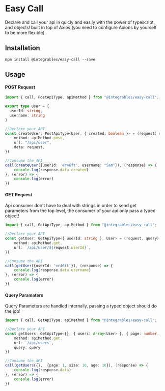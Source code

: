 # Easy Call

Declare and call your api in quicly and easily with the power of typescript, and objects! built in top of Axios (you need to configure Axions by yourself to be more flexible).

## Installation

```
npm install @integrables/easy-call --save
```

## Usage


#### POST Request

```Typescript
import { call, PostApiType, apiMethod } from "@integrables/easy-call";

export type User = {
  userId: string,
  username: string
}

//Declare your API
const createUser: PostApiType<User, { created: boolean }> = (request) => ({
    method: apiMethod.post,
    url: "/api/user",
    data: request,
})

//Consume the API
call(createUser({userId: 'er46ft', username: "Sam"}), (response) => {
    console.log(response.data.created)
}, (error) => {
    console.log(error)
})

```

#### GET Request

Api consumer don't have to deal with strings in order to send get parameters from the top level, the consumer of your api only pass a typed object!

```Typescript
import { call, GetApiType, apiMethod } from "@integrables/easy-call";

//Declare your API
const getUser: GetApiType<{ userId: string }, User> = (request, query) => ({
    method: apiMethod.get,
    url: `/api/user/${request.userId}`,
})

//Consume the API
call(getUser({userId: 'er46ft'}), (response) => {
    console.log(response.data.username)
}, (error) => {
    console.log(error)
})
```

#### Query Paramaters

Query Parameters are handled internally, passing a typed object should do the job!

```Typescript
import { call, GetApiType, apiMethod } from "@integrables/easy-call";

//Declare your API
const getUsers: GetApiType<{}, { users: Array<User> }, { page: number, size: number, age: number }> = (request, query) => ({
    method: apiMethod.get,
    url: `/api/users`,
    query: query
})

//Consume the API
call(getUsers({},  {page: 1, size: 10, age: 10}), (response) => {
    console.log(response.data)
}, (error) => {
    console.log(error)
})
```
